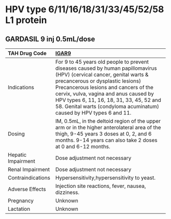 # HPV type 6/11/16/18/31/33/45/52/58 L1 protein

## GARDASIL 9 inj 0.5mL/dose

| TAH Drug Code      | [IGAR9](https://www.tahsda.org.tw/drugs/hissearch.php?drug_code=IGAR9)                                                                                                                                                                                                                                                                                          |
|:-------------------|:----------------------------------------------------------------------------------------------------------------------------------------------------------------------------------------------------------------------------------------------------------------------------------------------------------------------------------------------------------------|
| Indications        | For 9 to 45 years old people to prevent diseases caused by human papillomavirus (HPV) (cervical cancer, genital warts & precancerous or dysplastic lesions) Precancerous lesions and cancers of the cervix, vulva, vagina and anus caused by HPV types 6, 11, 16, 18, 31, 33, 45, 52 and 58. Genital warts (condyloma acuminatum) caused by HPV types 6 and 11. |
| Dosing             | IM, 0.5mL, in the deltoid region of the upper arm or in the higher anterolateral area of the thigh, 9-45 years 3 doses at 0, 2, and 6 months. 9-14 years can also take 2 doses at 0 and 6-12 months.                                                                                                                                                            |
| Hepatic Impairment | Dose adjustment not necessary                                                                                                                                                                                                                                                                                                                                   |
| Renal Impairment   | Dose adjustment not necessary                                                                                                                                                                                                                                                                                                                                   |
| Contraindications  | Hypersensitivity,hypersensitivity to yeast.                                                                                                                                                                                                                                                                                                                     |
| Adverse Effects    | Injection site reactions, fever, nausea, dizziness.                                                                                                                                                                                                                                                                                                             |
| Pregnancy          | Unknown                                                                                                                                                                                                                                                                                                                                                         |
| Lactation          | Unknown                                                                                                                                                                                                                                                                                                                                                         |

